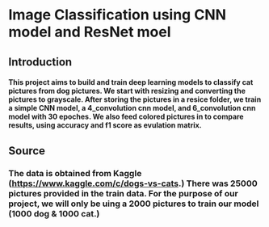 # Image Classification using CNN model and ResNet moel 

## Introduction 
#### This project aims to build and train deep learning models to classify cat pictures from dog pictures. We start with resizing and converting the pictures to grayscale. After storing the pictures in a resice folder, we train a simple CNN model, a 4_convolution cnn model, and 6_convolution cnn model with 30 epoches. We also feed colored pictures in to compare results, using accuracy and f1 score as evulation matrix. 

## Source
### The data is obtained from Kaggle (https://www.kaggle.com/c/dogs-vs-cats.) There was 25000 pictures provided in the train data. For the purpose of our project, we will only be uing a 2000 pictures to train our model (1000 dog & 1000 cat.)
